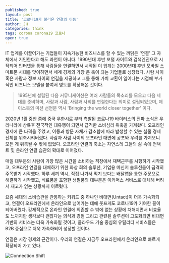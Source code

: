 ```yaml
---
published: true
layout: post
title: '코로나19가 불러온 연결의 이동'
author: JH
categories: think
tags: corona corona19 코로나 
open: true
---
```


IT 업계를 이끌어가는 기업들이 지속가능한 비즈니스를 할 수 있는 까닭은 '연결' 그 자체에서 기인한다고 해도 과언이 아니다. 1990년대 후반 포털 사이트와 검색엔진으로 시작되어 인터넷을 통해 사람들을 연결하면서 시작된 이 업계는 2000년대 후반 모바일 스마트폰 시대를 맞이하면서 세계 경제의 가장 큰 축이 되는 기업들로 성장했다. 사람 사이 혹은 사람과 정보 사이의 연결을 제공하고 그를 통해 가치 교환이 일어나는 시점에 부가적인 비즈니스 모델을 붙여서 영토를 확장해온 것이다. 

> 1995년에 설립된 다음 커뮤니케이션은 여러 사람들의 목소리를 모으고 다음 세대를 준비하며, 사람과 사람, 사람과 사회를 연결한다는 의미로 설립되었으며, 페이스북의 미션 선언문 역시 'Bringing the world closer together' 이다.

2020년 1월 중반 쯤에 중국 우한시로 부터 촉발된 코로나19 바이러스의 전파 소식은 우리나라에 상륙후 전국적인 대유행이 되면서 급격한 소비심리 위축을 가져왔다. 오프라인 경제에 큰 타격을 주었고, 이동과 방문 자체가 감소함에 따라 발생할 수 있는 실물 경제 전체를 위축시켜버렸다. 사람과 사람 사이의 오프라인 대면에 공포와 우려를 가져오니 모든 게 위축될 수 밖에 없었다. 오프라인 연결의 축소는 자연스레 그들의 삶 속에 언택트 및 온라인 연결 습관의 확대로 이어졌다.

매일 대부분의 사람이 가장 많은 시간을 소비하는 직장에서 재택근무를 시행하기 시작했고, 오프라인 연결을 대체하기 위한 화상 회의 솔루션, 기업용 메신저 솔루션들이 급격히 주목받기 시작했다. 하루 세끼 역시, 직접 나가서 먹기 보다는 배달앱을 통한 주문으로 해결하기 시작했고, 식료품을 포함한 생필품의 대부분은 이커머스 서비스로 대체해 버려서 재고가 없는 상황까지 이르렀다. 

요즘 세대의 소비습관을 관통하는 키워드 중 하나인 비대면(Untact)이 더욱 가속화되고, 연결이 오프라인에서 온라인으로 넘어가는 데에 웃프게도 코로나19가 기여한 꼴이 되어버렸다. 강제적으로 온라인 연결에 의존할 수 밖에 없는 상황에 처해지면서 비효율도 느끼지만 생각보다 괜찮다는 의식과 경험 그리고 관련된 솔루션이 고도화되면 비대면 기반의 서비스는 더욱 가속화될 것이고, 클라우드 기술 중심의 유틸리티 서비스들은 B2B 중심으로 더욱 가속화되어 성장할 것이다. 

연결은 시장 경제의 근간이다. 우리의 연결은 지금두 오프라인에서 온라인으로 빠르게 확장되어 가고 있다.

![Connection Shift]({{site.baseurl}}/images/untact_business.jpg)

